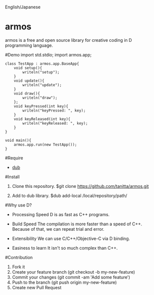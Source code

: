 English/Japanese

armos
====
armos is a free and open source library for creative coding in D programming language.

#Demo
	import std.stdio;
	import armos.app;

	class TestApp : armos.app.BaseApp{
		void setup(){
			writeln("setup");
		}
		void update(){
			writeln("update");
		}
		void draw(){
			writeln("draw");
		};
		void keyPressed(int key){
			writeln("keyPressed: ", key);
		}
		void keyReleased(int key){
			writeln("keyReleased: ", key);
		}
	}

	void main(){
		armos.app.run(new TestApp());
	}
	
#Require
- [dub](http://code.dlang.org/)

#Install
1. Clone this repository.
	$git clone https://github.com/tanitta/armos.git
	
2. Add to dub library.
	$dub add-local /local/repository/path/

#Why use D?
- Processing Speed
D is as fast as C++ programs.

- Build Speed
The compilation is more faster than a speed of C++. Because of that, we can repeat trial and error.

- Extensibility
We can use C/C++/Objective-C via D binding.

- Easiness to learn
It isn't so much complex than C++.

#Contribution
1. Fork it
2. Create your feature branch (git checkout -b my-new-feature)
3. Commit your changes (git commit -am 'Add some feature')
4. Push to the branch (git push origin my-new-feature)
5. Create new Pull Request
